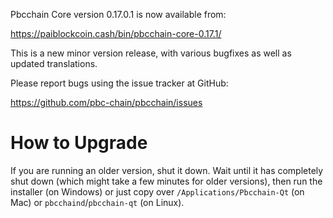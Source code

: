 Pbcchain Core version 0.17.0.1 is now available from:

  <https://paiblockcoin.cash/bin/pbcchain-core-0.17.1/>

This is a new minor version release, with various bugfixes
as well as updated translations.

Please report bugs using the issue tracker at GitHub:

  <https://github.com/pbc-chain/pbcchain/issues>


How to Upgrade
==============

If you are running an older version, shut it down. Wait until it has completely
shut down (which might take a few minutes for older versions), then run the
installer (on Windows) or just copy over `/Applications/Pbcchain-Qt` (on Mac)
or `pbcchaind`/`pbcchain-qt` (on Linux).
